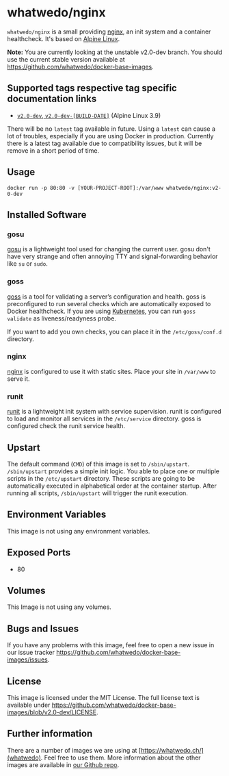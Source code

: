 # whatwedo/nginx

`whatwedo/nginx` is a small providing [nginx](https://www.nginx.com/), an init system and a container healthcheck. It's based on [Alpine Linux](https://alpinelinux.org/).

**Note:** You are currently looking at the unstable v2.0-dev branch. You should use the current stable version available at https://github.com/whatwedo/docker-base-images.


## Supported tags respective tag specific documentation links

* [`v2.0-dev`, `v2.0-dev-[BUILD-DATE]`](https://github.com/whatwedo/docker-base-images/blob/v2.0-dev/images/nginx) (Alpine Linux 3.9)

There will be no `latest` tag available in future. Using a `latest` can cause a lot of troubles, especially if you are using Docker in production. Currently there is a latest tag available due to compatibility issues, but it will be remove in a short period of time. 


## Usage

```
docker run -p 80:80 -v [YOUR-PROJECT-ROOT]:/var/www whatwedo/nginx:v2-0-dev
```


## Installed Software

### gosu

[gosu](https://github.com/tianon/gosu) is a lightweight tool used for changing the current user. gosu don't have very strange and often annoying TTY and signal-forwarding behavior like `su` or `sudo`.


### goss

[goss](https://github.com/aelsabbahy/goss) is a tool for validating a server’s configuration and health. goss is preconfigured to run several checks which are automatically exposed to Docker healthcheck. If you are using [Kubernetes](https://kubernetes.io/), you can run `goss validate` as liveness/readyness probe.

If you want to add you own checks, you can place it in the `/etc/goss/conf.d` directory.


### nginx

[nginx](https://www.nginx.com/) is configured to use it with static sites. Place your site in `/var/www` to serve it. 


### runit

[runit](http://smarden.org/runit/) is a lightweight init system with service supervision. runit is configured to load and monitor all services in the `/etc/service` directory. goss is configured check the runit service health.


## Upstart

The default command (`CMD`) of this image is set to `/sbin/upstart`. `/sbin/upstart` provides a simple init logic. You able to place one or multiple scripts in the `/etc/upstart` directory. These scripts are going to be automatically executed in alphabetical order at the container startup. After running all scripts, `/sbin/upstart` will trigger the runit execution.


## Environment Variables

This image is not using any environment variables.


## Exposed Ports

* 80


## Volumes

This Image is not using any volumes.


## Bugs and Issues

If you have any problems with this image, feel free to open a new issue in our issue tracker https://github.com/whatwedo/docker-base-images/issues.


## License
This image is licensed under the MIT License. The full license text is available under https://github.com/whatwedo/docker-base-images/blob/v2.0-dev/LICENSE.


## Further information
There are a number of images we are using at [https://whatwedo.ch/](whatwedo). Feel free to use them. More information about the other images are available in [our Github repo](https://github.com/whatwedo/docker-base-images).
